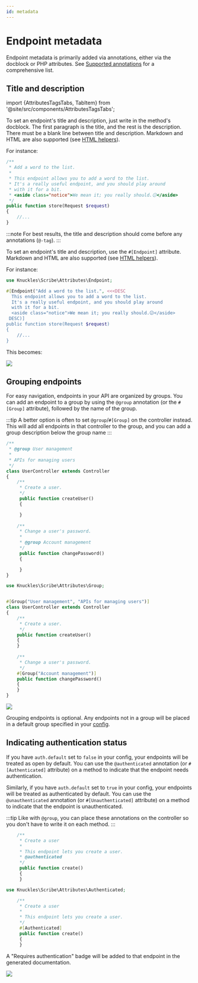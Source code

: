 ```yaml
---
id: metadata
---
```


# Endpoint metadata
Endpoint metadata is primarily added via annotations, either via the docblock or PHP attributes. See [Supported annotations](../reference/annotations) for a comprehensive list.

## Title and description

import {AttributesTagsTabs, TabItem} from '@site/src/components/AttributesTagsTabs';

<AttributesTagsTabs>
<TabItem value="tags">

To set an endpoint's title and description, just write in the method's docblock. The first paragraph is the title, and the rest is the description. There must be a blank line between title and description. Markdown and HTML are also supported (see [HTML helpers](../reference/html)). 

For instance:

```php
/**
 * Add a word to the list.
 *
 * This endpoint allows you to add a word to the list.
 * It's a really useful endpoint, and you should play around 
 * with it for a bit.
 * <aside class="notice">We mean it; you really should.😕</aside>
 */
public function store(Request $request)
{
    //...
}
```

:::note
For best results, the title and description should come before any annotations (`@-tag`).
:::

</TabItem>

<TabItem value="attributes">


To set an endpoint's title and description, use the `#[Endpoint]` attribute. Markdown and HTML are also supported (see [HTML helpers](../reference/html)). 

For instance:

```php
use Knuckles\Scribe\Attributes\Endpoint;

#[Endpoint("Add a word to the list.", <<<DESC
  This endpoint allows you to add a word to the list.
  It's a really useful endpoint, and you should play around 
  with it for a bit.
  <aside class="notice">We mean it; you really should.😕</aside>
 DESC)]
public function store(Request $request)
{
    //...
}
```

</TabItem>
</AttributesTagsTabs>

This becomes:

![](/img/screenshots/endpoint-title-description.png)

## Grouping endpoints
For easy navigation, endpoints in your API are organized by groups. You can add an endpoint to a group by using the `@group` annotation (or the `#[Group]` attribute), followed by the name of the group.

:::tip
A better option is often to set `@group`/`#[Group]` on the controller instead. This will add all endpoints in that controller to the group, and you can add a group description below the group name
:::

<AttributesTagsTabs>
<TabItem value="tags">

```php
/**
 * @group User management
 *
 * APIs for managing users
 */
class UserController extends Controller
{
	/**
	 * Create a user.
	 */
	 public function createUser()
	 {

	 }
	 
	/**
     * Change a user's password.
     * 
	 * @group Account management
	 */
	 public function changePassword()
	 {

	 }
}
```

</TabItem>

<TabItem value="attributes">

```php
use Knuckles\Scribe\Attributes\Group;


#[Group("User management", "APIs for managing users")]
class UserController extends Controller
{
	/**
	 * Create a user.
	 */
	public function createUser()
	{
	}
	 
	/**
     * Change a user's password.
	 */
    #[Group("Account management")]
	public function changePassword()
	{
	}
}
```

</TabItem>
</AttributesTagsTabs>


![](/img/screenshots/endpoint-groups.png)

Grouping endpoints is optional. Any endpoints not in a group will be placed in a default group specified in your [config](../reference/10-config.md#groups).

## Indicating authentication status
If you have `auth.default` set to `false` in your config, your endpoints will be treated as open by default. You can use the `@authenticated` annotation (or `#[Authenticated]` attribute) on a method to indicate that the endpoint needs authentication.

Similarly, if you have `auth.default` set to `true` in your config, your endpoints will be treated as authenticated by default. You can use the `@unauthenticated` annotation (or `#[Unauthenticated]` attribute) on a method to indicate that the endpoint is unauthenticated.

:::tip
Like with `@group`, you can place these annotations on the controller so you don't have to write it on each method.
:::


<AttributesTagsTabs>
<TabItem value="tags">

```php
    /**
     * Create a user
     *
     * This endpoint lets you create a user.
     * @authenticated
     */
     public function create()
     {    
     }
```

</TabItem>

<TabItem value="attributes">

```php
use Knuckles\Scribe\Attributes\Authenticated;

    /**
     * Create a user
     *
     * This endpoint lets you create a user.
     */
     #[Authenticated]
     public function create()
     {    
     }
```
</TabItem>
</AttributesTagsTabs>

A "Requires authentication" badge will be added to that endpoint in the generated documentation. 

![](/img/screenshots/endpoint-auth.png)

